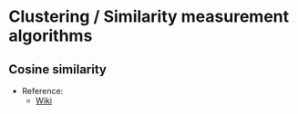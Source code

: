 # Clustering / Similarity measurement algorithms

## Cosine similarity

- Reference:
  - [Wiki](https://en.wikipedia.org/wiki/Cosine_similarity)
